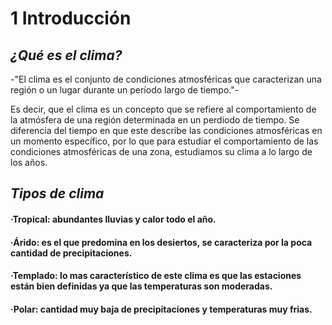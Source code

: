 # 1 Introducción

## *¿Qué es el clima?*

-"El clima es el conjunto de condiciones atmosféricas que caracterizan una región o un lugar durante un período largo de tiempo."-

Es decir, que el clima es un concepto que se refiere al comportamiento de la atmósfera de una región determinada en un perdiodo de tiempo. Se diferencia del tiempo en que este describe las condiciones atmosféricas en un momento específico, por lo que para estudiar el comportamiento de las condiciones atmosféricas de una zona, estudiamos su clima a lo largo de los años.

## *Tipos de clima*

#### ·Tropical: abundantes lluvias y calor todo el año.

#### ·Árido: es el que predomina en los desiertos, se caracteriza por la poca cantidad de precipitaciones.

#### ·Templado: lo mas característico de este clima es que las estaciones están bien definidas ya que las temperaturas son moderadas.

#### ·Polar: cantidad muy baja de precipitaciones y temperaturas muy frias.


